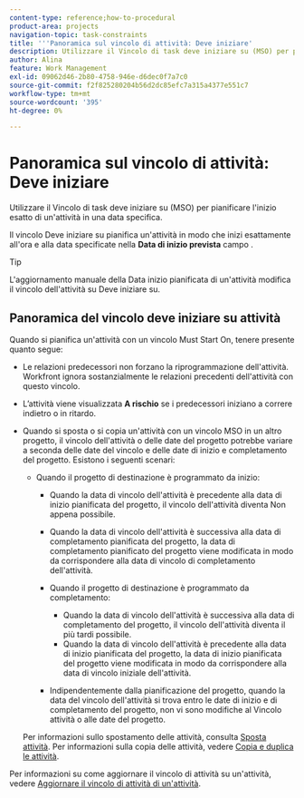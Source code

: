 ```yaml
---
content-type: reference;how-to-procedural
product-area: projects
navigation-topic: task-constraints
title: '''Panoramica sul vincolo di attività: Deve iniziare'
description: Utilizzare il Vincolo di task deve iniziare su (MSO) per pianificare l'inizio esatto di un'attività in una data specifica.
author: Alina
feature: Work Management
exl-id: 09062d46-2b80-4758-946e-d6dec0f7a7c0
source-git-commit: f2f825280204b56d2dc85efc7a315a4377e551c7
workflow-type: tm+mt
source-wordcount: '395'
ht-degree: 0%

---
```


# Panoramica sul vincolo di attività: Deve iniziare

Utilizzare il Vincolo di task deve iniziare su (MSO) per pianificare l&#39;inizio esatto di un&#39;attività in una data specifica.

Il vincolo Deve iniziare su pianifica un&#39;attività in modo che inizi esattamente all&#39;ora e alla data specificate nella **Data di inizio prevista** campo .

>[!TIP]
>
>L&#39;aggiornamento manuale della Data inizio pianificata di un&#39;attività modifica il vincolo dell&#39;attività su Deve iniziare su.

## Panoramica del vincolo deve iniziare su attività

Quando si pianifica un&#39;attività con un vincolo Must Start On, tenere presente quanto segue:

* Le relazioni predecessori non forzano la riprogrammazione dell&#39;attività. Workfront ignora sostanzialmente le relazioni precedenti dell&#39;attività con questo vincolo.
* L’attività viene visualizzata **A rischio** se i predecessori iniziano a correre indietro o in ritardo.

* Quando si sposta o si copia un&#39;attività con un vincolo MSO in un altro progetto, il vincolo dell&#39;attività o delle date del progetto potrebbe variare a seconda delle date del vincolo e delle date di inizio e completamento del progetto. Esistono i seguenti scenari:

   * Quando il progetto di destinazione è programmato da inizio:

      * Quando la data di vincolo dell&#39;attività è precedente alla data di inizio pianificata del progetto, il vincolo dell&#39;attività diventa Non appena possibile.
      * Quando la data di vincolo dell&#39;attività è successiva alla data di completamento pianificata del progetto, la data di completamento pianificato del progetto viene modificata in modo da corrispondere alla data di vincolo di completamento dell&#39;attività.

      * Quando il progetto di destinazione è programmato da completamento:

         * Quando la data di vincolo dell&#39;attività è successiva alla data di completamento del progetto, il vincolo dell&#39;attività diventa il più tardi possibile.
         * Quando la data di vincolo dell&#39;attività è precedente alla data di inizio pianificata del progetto, la data di inizio pianificata del progetto viene modificata in modo da corrispondere alla data di vincolo iniziale dell&#39;attività.
      * Indipendentemente dalla pianificazione del progetto, quando la data del vincolo dell&#39;attività si trova entro le date di inizio e di completamento del progetto, non vi sono modifiche al Vincolo attività o alle date del progetto.

   Per informazioni sullo spostamento delle attività, consulta [Sposta attività](../../../manage-work/tasks/manage-tasks/move-tasks.md). Per informazioni sulla copia delle attività, vedere [Copia e duplica le attività](../../../manage-work/tasks/manage-tasks/copy-and-duplicate-tasks.md).

Per informazioni su come aggiornare il vincolo di attività su un&#39;attività, vedere [Aggiornare il vincolo di attività di un&#39;attività](../../../manage-work/tasks/task-constraints/update-task-constraint-of-task.md).

<!--
<div data-mc-conditions="QuicksilverOrClassic.Draft mode">
<h2>Use the Must Start On Task Constraint</h2>
<p>(NOTE: replaced with new article linked above) </p>
<p>To update the Task Constraint to Must Start On:</p>
<ol>
<li value="1">Go to a task whose Task Constraint you want to update.</li>
<li value="2"> <p data-mc-conditions="QuicksilverOrClassic.Quicksilver">Click the <strong>More</strong> icon <img src="assets/qs-more-icon-on-an-object.png"> next to the task name, then click <strong>Edit</strong>.</p> </li>
<li value="3">In the <strong>Overview</strong> section, expand the <strong>Task Constraint</strong> drop-down menu.</li>
<li value="4"> <p>Select <strong>Must Start On</strong>.</p> </li>
<li value="5"> <p>Specify a <strong>Planned Start Date</strong>.</p> <p>The task must start by this date, and no later than this date.</p> </li>
<li value="6">Click <strong>Save Changes</strong>. </li>
</ol>
</div>
-->
